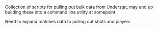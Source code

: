 Collection of scripts for pulling out bulk data from Understat, may end up building these into a command line utility at somepoint

Need to expand matches data to pulling out shots and players
